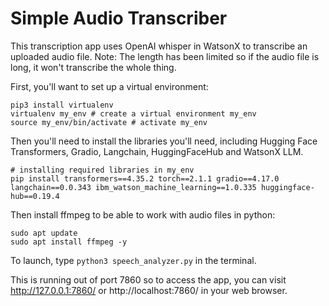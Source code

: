# Simple Audio Transcriber
This transcription app uses OpenAI whisper in WatsonX to transcribe an uploaded audio file. Note: The length has been limited so if the audio file is long, it won't transcribe the whole thing.

First, you'll want to set up a virtual environment:

```
pip3 install virtualenv
virtualenv my_env # create a virtual environment my_env 
source my_env/bin/activate # activate my_env
```

Then you'll need to install the libraries you'll need, including Hugging Face Transformers, Gradio, Langchain, HuggingFaceHub and WatsonX LLM.

```
# installing required libraries in my_env
pip install transformers==4.35.2 torch==2.1.1 gradio==4.17.0 langchain==0.0.343 ibm_watson_machine_learning==1.0.335 huggingface-hub==0.19.4
```

Then install ffmpeg to be able to work with audio files in python:

```
sudo apt update
sudo apt install ffmpeg -y
```

To launch, type `python3 speech_analyzer.py` in the terminal.

This is running out of port 7860 so to access the app, you can visit http://127.0.0.1:7860/ or http://localhost:7860/ in your web browser.
